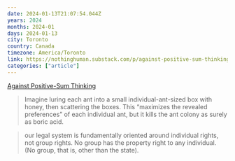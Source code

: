 ```yaml
---
date: 2024-01-13T21:07:54.044Z
years: 2024
months: 2024-01
days: 2024-01-13
city: Toronto
country: Canada
timezone: America/Toronto
link: https://nothinghuman.substack.com/p/against-positive-sum-thinking
categories: ["article"]
---
```

[Against Positive-Sum Thinking](https://nothinghuman.substack.com/p/against-positive-sum-thinking)

> Imagine luring each ant into a small individual-ant-sized box with honey, then scattering the boxes. This “maximizes the revealed preferences” of each individual ant, but it kills the ant colony as surely as boric acid.

> our legal system is fundamentally oriented around individual rights, not group rights. No group has the property right to any individual. (No group, that is, other than the state).
